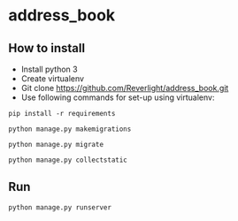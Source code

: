 # address_book
## How to install

* Install python 3
* Create virtualenv
* Git clone https://github.com/Reverlight/address_book.git
* Use following commands for set-up using virtualenv:

``pip install -r requirements``

``python manage.py makemigrations``

``python manage.py migrate``

``python manage.py collectstatic``

## Run 

``python manage.py runserver``
